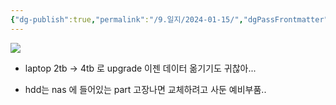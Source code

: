 ```yaml
---
{"dg-publish":true,"permalink":"/9.일지/2024-01-15/","dgPassFrontmatter":true,"noteIcon":""}
---
```




![](https://i.imgur.com/8zhxAfn.png)

- laptop 2tb -> 4tb 로 upgrade
	이젠 데이터 옮기기도 귀찮아...

- hdd는 nas 에 들어있는 part 고장나면 교체하려고 사둔 예비부품..